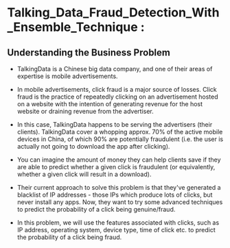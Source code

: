 # Talking_Data_Fraud_Detection_With_Ensemble_Technique :


## Understanding the Business Problem

* TalkingData is a Chinese big data company, and one of their areas of expertise is mobile advertisements.

* In mobile advertisements, click fraud is a major source of losses. Click fraud is the practice of repeatedly clicking on an advertisement hosted on a website with the intention of generating revenue for the host website or draining revenue from the advertiser.

* In this case, TalkingData happens to be serving the advertisers (their clients). TalkingData cover a whopping approx. 70% of the active mobile devices in China, of which 90% are potentially fraudulent (i.e. the user is actually not going to download the app after clicking).

* You can imagine the amount of money they can help clients save if they are able to predict whether a given click is fraudulent (or equivalently, whether a given click will result in a download).

* Their current approach to solve this problem is that they've generated a blacklist of IP addresses - those IPs which produce lots of clicks, but never install any apps. Now, they want to try some advanced techniques to predict the probability of a click being genuine/fraud.

* In this problem, we will use the features associated with clicks, such as IP address, operating system, device type, time of click etc. to predict the probability of a click being fraud.
